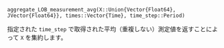 ```
aggregate_LOB_measurement_avg(X::Union{Vector{Float64}, JVector{Float64}}, times::Vector{Time}, time_step::Period)
```

指定された `time_step` で取得された平均（重複しない）測定値を返すことによって `X` を集約します。
